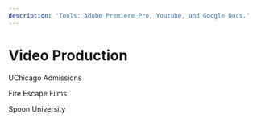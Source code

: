 ```yaml
---
description: 'Tools: Adobe Premiere Pro, Youtube, and Google Docs.'
---
```


# Video Production

UChicago Admissions

Fire Escape Films

Spoon University

